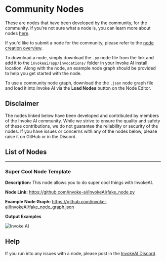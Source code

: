 # Community Nodes

These are nodes that have been developed by the community, for the community. If you're not sure what a node is, you can learn more about nodes [here](overview.md).

If you'd like to submit a node for the community, please refer to the [node creation overview](./overview.md#contributing-nodes).

To download a node, simply download the `.py` node file from the link and add it to the `invokeai/app/invocations/` folder in your Invoke AI install location. Along with the node, an example node graph should be provided to help you get started with the node. 

To use a community node graph, download the the `.json` node graph file and load it into Invoke AI via the **Load Nodes** button on the Node Editor. 

## Disclaimer

The nodes linked below have been developed and contributed by members of the Invoke AI community. While we strive to ensure the quality and safety of these contributions, we do not guarantee the reliability or security of the nodes. If you have issues or concerns with any of the nodes below, please raise it on GitHub or in the Discord.

## List of Nodes

--------------------------------
### Super Cool Node Template

**Description:** This node allows you to do super cool things with InvokeAI.

**Node Link:** https://github.com/invoke-ai/InvokeAI/fake_node.py

**Example Node Graph:**  https://github.com/invoke-ai/InvokeAI/fake_node_graph.json

**Output Examples** 

![Invoke AI](https://invoke-ai.github.io/InvokeAI/assets/invoke_ai_banner.png)


## Help
If you run into any issues with a node, please post in the [InvokeAI Discord](https://discord.gg/ZmtBAhwWhy). 